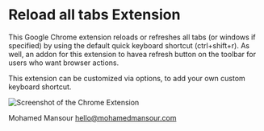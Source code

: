 Reload all tabs Extension
=================================

This Google Chrome extension reloads or refreshes all tabs (or windows if
specified) by using the default quick keyboard shortcut (ctrl+shift+r). As well,
an addon for this extension to havea refresh button on the toolbar for users who
want browser actions.

This extension can be customized via options, to add your own custom keyboard
shortcut.

![Screenshot of the Chrome Extension](https://chrome.google.com/extensions/img/bfenodnbilondijnaionekngdhadmegk/1282514355.72/screenshot/2001)

Mohamed Mansour hello@mohamedmansour.com
